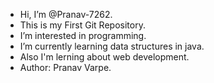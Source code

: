 - Hi, I’m @Pranav-7262.
  <br>
- This is my First Git Repository.<br>
- I’m interested in programming.
- I’m currently learning data structures in java.
- Also I'm lerning about web development. 
- Author: Pranav Varpe.


<!---
Pranav-7262/Pranav-7262 is a ✨ special ✨ repository because its `README.md` (this file) appears on your GitHub profile.
You can click the Preview link to take a look at your changes.
--->
